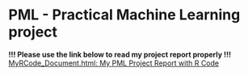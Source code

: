 # PML - Practical Machine Learning project
<b> !!! Please use the link below to read my project report properly !!! </b> <br>
<a href="http://hwansohn.github.io/pml/MyRCode_Document.html">MyRCode_Document.html: My PML Project Report with R Code</a> <br>
